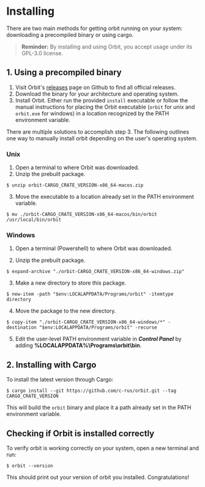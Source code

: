 # Installing

There are two main methods for getting orbit running on your system: downloading a precompiled binary or using cargo.

> __Reminder:__ By installing and using Orbit, you accept usage under its GPL-3.0 license.

## 1. Using a precompiled binary

1.  Visit Orbit's [releases](https://github.com/c-rus/orbit/releases) page on Github to find all official releases. 
2. Download the binary for your architecture and operating system.
3. Install Orbit. Either run the provided `install` executable or follow the manual instructions for placing the Orbit executable (`orbit` for unix and `orbit.exe` for windows) in a location recognized by the PATH environment variable.

There are multiple solutions to accomplish step 3. The following outlines one way to manually install orbit depending on the user's operating system. 

### Unix
1. Open a terminal to where Orbit was downloaded.
2. Unzip the prebuilt package.
```
$ unzip orbit-CARGO_CRATE_VERSION-x86_64-macos.zip
```
3. Move the executable to a location already set in the PATH environment variable. 
```
$ mv ./orbit-CARGO_CRATE_VERSION-x86_64-macos/bin/orbit /usr/local/bin/orbit
```

### Windows
1. Open a terminal (Powershell) to where Orbit was downloaded.

2. Unzip the prebuilt package.
```
$ expand-archive "./orbit-CARGO_CRATE_VERSION-x86_64-windows.zip"
```

3. Make a new directory to store this package.
```
$ new-item -path "$env:LOCALAPPDATA/Programs/orbit" -itemtype directory
```

4. Move the package to the new directory.
```
$ copy-item "./orbit-CARGO_CRATE_VERSION-x86_64-windows/*" -destination "$env:LOCALAPPDATA/Programs/orbit" -recurse
```

5. Edit the user-level PATH environment variable in ___Control Panel___ by adding __%LOCALAPPDATA%\Programs\orbit\bin__.

## 2. Installing with Cargo

To install the latest version through Cargo:
```
$ cargo install --git https://github.com/c-rus/orbit.git --tag CARGO_CRATE_VERSION
```

This will build the `orbit` binary and place it a path already set in the PATH environment variable.

## Checking if Orbit is installed correctly

To verify orbit is working correctly on your system, open a new terminal and run:
```
$ orbit --version
```
This should print out your version of orbit you installed. Congratulations!